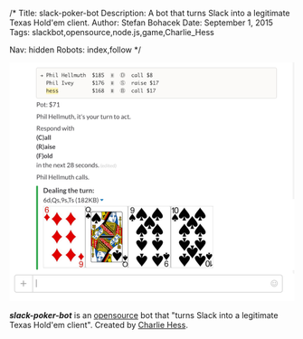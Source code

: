 /*
Title: slack-poker-bot
Description: A bot that turns Slack into a legitimate Texas Hold'em client.
Author: Stefan Bohacek
Date: September 1, 2015
Tags: slackbot,opensource,node.js,game,Charlie_Hess

Nav: hidden
Robots: index,follow
*/

[![](/content/bots/slackbots/images/slack-poker-bot.png)](https://github.com/hlian/slack-poker-bot)

_**slack-poker-bot**_ is an [opensource](https://github.com/hlian/slack-poker-bot) bot that "turns Slack into a legitimate Texas Hold'em client". Created by [Charlie Hess](https://twitter.com/Charlie_Hess).